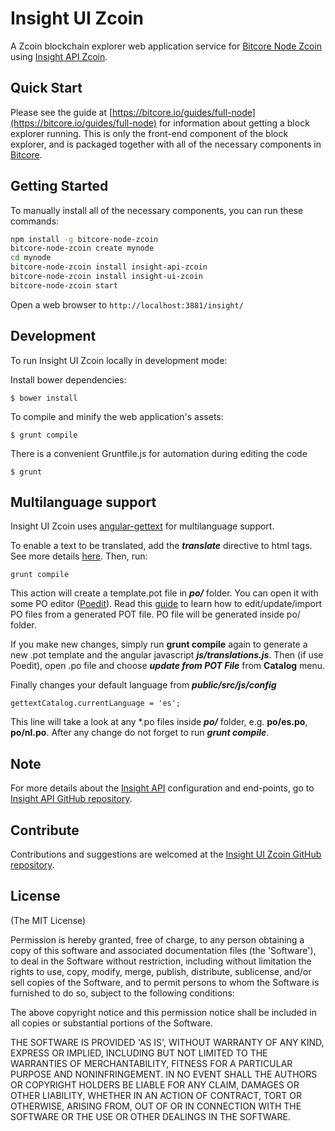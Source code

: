 # Insight UI Zcoin

A Zcoin blockchain explorer web application service for [Bitcore Node Zcoin](https://github.com/zcoinofficial/bitcore-node-zcoin) using [Insight API Zcoin](https://github.com/zcoinofficial/insight-api-zcoin).

## Quick Start

Please see the guide at [https://bitcore.io/guides/full-node](https://bitcore.io/guides/full-node) for information about getting a block explorer running. This is only the front-end component of the block explorer, and is packaged together with all of the necessary components in [Bitcore](https://github.com/zcoinpay/bitcore-zcoin).

## Getting Started

To manually install all of the necessary components, you can run these commands:

```bash
npm install -g bitcore-node-zcoin
bitcore-node-zcoin create mynode
cd mynode
bitcore-node-zcoin install insight-api-zcoin
bitcore-node-zcoin install insight-ui-zcoin
bitcore-node-zcoin start
```

Open a web browser to `http://localhost:3881/insight/`

## Development

To run Insight UI Zcoin locally in development mode:

Install bower dependencies:

```
$ bower install
```

To compile and minify the web application's assets:

```
$ grunt compile
```

There is a convenient Gruntfile.js for automation during editing the code

```
$ grunt
```

## Multilanguage support

Insight UI Zcoin uses [angular-gettext](http://angular-gettext.rocketeer.be) for multilanguage support.

To enable a text to be translated, add the ***translate*** directive to html tags. See more details [here](http://angular-gettext.rocketeer.be/dev-guide/annotate/). Then, run:

```
grunt compile
```

This action will create a template.pot file in ***po/*** folder. You can open it with some PO editor ([Poedit](http://poedit.net)). Read this [guide](http://angular-gettext.rocketeer.be/dev-guide/translate/) to learn how to edit/update/import PO files from a generated POT file. PO file will be generated inside po/ folder.

If you make new changes, simply run **grunt compile** again to generate a new .pot template and the angular javascript ***js/translations.js***. Then (if use Poedit), open .po file and choose ***update from POT File*** from **Catalog** menu.

Finally changes your default language from ***public/src/js/config***

```
gettextCatalog.currentLanguage = 'es';
```

This line will take a look at any *.po files inside ***po/*** folder, e.g.
**po/es.po**, **po/nl.po**. After any change do not forget to run ***grunt
compile***.


## Note

For more details about the [Insight API](https://github.com/zcoinpay/insight-api-zcoin) configuration and end-points, go to [Insight API GitHub repository](https://github.com/zcoinpay/insight-api-zcoin).

## Contribute

Contributions and suggestions are welcomed at the [Insight UI Zcoin GitHub repository](https://github.com/zcoinofficial/insight-ui-zcoin).


## License
(The MIT License)

Permission is hereby granted, free of charge, to any person obtaining
a copy of this software and associated documentation files (the
'Software'), to deal in the Software without restriction, including
without limitation the rights to use, copy, modify, merge, publish,
distribute, sublicense, and/or sell copies of the Software, and to
permit persons to whom the Software is furnished to do so, subject to
the following conditions:

The above copyright notice and this permission notice shall be
included in all copies or substantial portions of the Software.

THE SOFTWARE IS PROVIDED 'AS IS', WITHOUT WARRANTY OF ANY KIND,
EXPRESS OR IMPLIED, INCLUDING BUT NOT LIMITED TO THE WARRANTIES OF
MERCHANTABILITY, FITNESS FOR A PARTICULAR PURPOSE AND NONINFRINGEMENT.
IN NO EVENT SHALL THE AUTHORS OR COPYRIGHT HOLDERS BE LIABLE FOR ANY
CLAIM, DAMAGES OR OTHER LIABILITY, WHETHER IN AN ACTION OF CONTRACT,
TORT OR OTHERWISE, ARISING FROM, OUT OF OR IN CONNECTION WITH THE
SOFTWARE OR THE USE OR OTHER DEALINGS IN THE SOFTWARE.
